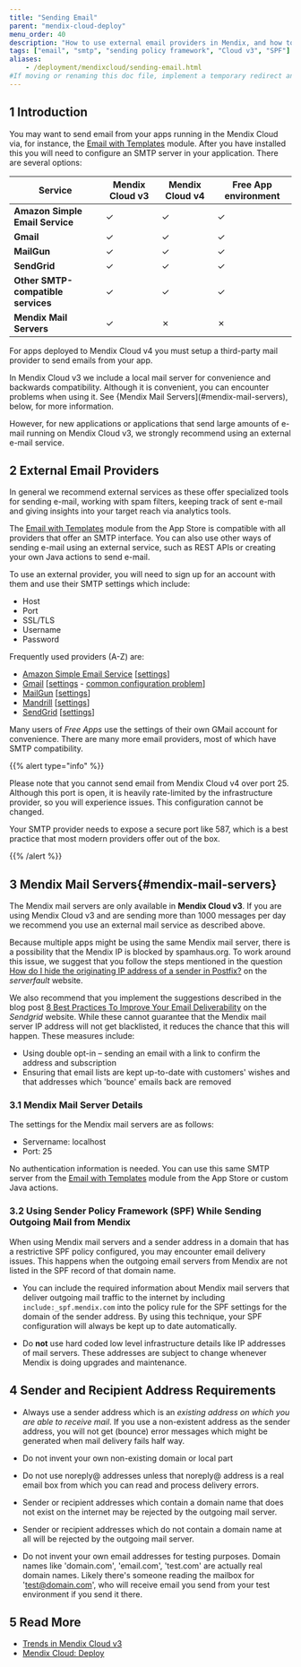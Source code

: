 ```yaml
---
title: "Sending Email"
parent: "mendix-cloud-deploy"
menu_order: 40
description: "How to use external email providers in Mendix, and how to configure Mendix mail on Cloud v3"
tags: ["email", "smtp", "sending policy framework", "Cloud v3", "SPF"]
aliases:
    - /deployment/mendixcloud/sending-email.html
#If moving or renaming this doc file, implement a temporary redirect and let the respective team know they should update the URL in the product. See Mapping to Products for more details.
---
```


## 1 Introduction

You may want to send email from your apps running in the Mendix Cloud via, for instance, the [Email with Templates](/appstore/modules/email-with-templates) module. After you have installed this you will need to configure an SMTP server in your application. There are several options:

| Service | Mendix Cloud v3 | Mendix Cloud v4 | Free App environment |
| --- | --- | --- | --- |
| **Amazon Simple Email Service** | &#x2713; | &#x2713;	| &#x2713; |
| **Gmail** | &#x2713; | &#x2713; | &#x2713; |
| **MailGun** | &#x2713; | &#x2713;	| &#x2713; |
| **SendGrid** | &#x2713; | &#x2713; | &#x2713;	|
| **Other SMTP-compatible services** | &#x2713;	| &#x2713; | &#x2713; |
| **Mendix Mail Servers** | &#x2713; | &#x2717; | &#x2717; |

For apps deployed to Mendix Cloud v4 you must setup a third-party mail provider to send emails from your app.

In Mendix Cloud v3 we include a local mail server for convenience and backwards compatibility. Although it is convenient, you can encounter problems when using it. See {Mendix Mail Servers](#mendix-mail-servers), below, for more information.

However, for new applications or applications that send large amounts of e-mail running on Mendix Cloud v3, we strongly recommend using an external e-mail service.

## 2 External Email Providers

In general we recommend external services as these offer specialized tools for sending e-mail, working with spam filters, keeping track of sent e-mail and giving insights into your target reach via analytics tools.

The [Email with Templates](/appstore/modules/email-with-templates) module from the App Store is compatible with all providers that offer an SMTP interface. You can also use other ways of sending e-mail using an external service, such as REST APIs or creating your own Java actions to send e-mail.

To use an external provider, you will need to sign up for an account with them and use their SMTP settings which include:

*   Host
*   Port
*   SSL/TLS
*   Username
*   Password

Frequently used providers (A-Z) are:

*   [Amazon Simple Email Service](https://aws.amazon.com/ses/) [[settings](http://docs.aws.amazon.com/ses/latest/DeveloperGuide/smtp-connect.html)]
*   [Gmail](https://mail.google.com/) [[settings](https://support.google.com/a/answer/176600?hl=en) - [common configuration problem](http://stackoverflow.com/questions/20337040/gmail-smtp-debug-error-please-log-in-via-your-web-browser)]
*   [MailGun](https://mailgun.com/) [[settings](https://documentation.mailgun.com/en/latest/quickstart-sending.html#send-with-smtp-or-api)]
*   [Mandrill](https://www.mandrill.com/) [[settings](http://help.mandrill.com/categories/20090941-SMTP-Integration)]
*   [SendGrid](https://sendgrid.com/) [[settings](https://sendgrid.com/docs/ui/account-and-settings/mail/)]


Many users of *Free Apps* use the settings of their own GMail account for convenience. There are many more email providers, most of which have SMTP compatibility.

{{% alert type="info" %}}

Please note that you cannot send email from Mendix Cloud v4 over port 25. Although this port is open, it is heavily rate-limited by the infrastructure provider, so you will experience issues. This configuration cannot be changed.

Your SMTP provider needs to expose a secure port like 587, which is a best practice that most modern providers offer out of the box.

{{% /alert %}}

## 3 Mendix Mail Servers{#mendix-mail-servers}

The Mendix mail servers are only available in **Mendix Cloud v3**. If you are using Mendix Cloud v3 and are sending more than 1000 messages per day we recommend you use an external mail service as described above.

Because multiple apps might be using the same Mendix mail server, there is a possibility that the Mendix IP is blocked by spamhaus.org. To work around this issue, we suggest that you follow the steps mentioned in the question [How do I hide the originating IP address of a sender in Postfix?](https://serverfault.com/questions/660129/how-do-i-hide-the-originating-ip-address-of-a-sender-in-postfix) on the *serverfault* website.

We also recommend that you implement the suggestions described in the blog post [8 Best Practices To Improve Your Email Deliverability](https://sendgrid.com/blog/8-best-practices-to-improve-your-email-deliverability/) on the *Sendgrid* website. While these cannot guarantee that the Mendix mail server IP address will not get blacklisted, it reduces the chance that this will happen. These measures include:

* Using double opt-in – sending an email with a link to confirm the address and subscription
* Ensuring that email lists are kept up-to-date with customers' wishes and that addresses which 'bounce' emails back are removed

### 3.1 Mendix Mail Server Details

The settings for the Mendix mail servers are as follows:

* Servername: localhost
* Port: 25

No authentication information is needed. You can use this same SMTP server from the [Email with Templates](/appstore/modules/email-with-templates) module from the App Store or custom Java actions.

### 3.2 Using Sender Policy Framework (SPF) While Sending Outgoing Mail from Mendix

When using Mendix mail servers and a sender address in a domain that has a restrictive SPF policy configured, you may encounter email delivery issues. This happens when the outgoing email servers from Mendix are not listed in the SPF record of that domain name.

*   You can include the required information about Mendix mail servers that deliver outgoing mail traffic to the internet by including `include:_spf.mendix.com` into the policy rule for the SPF settings for the domain of the sender address. By using this technique, your SPF configuration will always be kept up to date automatically.

*   Do **not** use hard coded low level infrastructure details like IP addresses of mail servers. These addresses are subject to change whenever Mendix is doing upgrades and maintenance.

## 4 Sender and Recipient Address Requirements

*   Always use a sender address which is an *existing address on which you are able to receive mail*. If you use a non-existent address as the sender address, you will not get (bounce) error messages which might be generated when mail delivery fails half way.

*   Do not invent your own non-existing domain or local part

*   Do not use noreply@ addresses unless that noreply@ address is a real email box from which you can read and process delivery errors.

*   Sender or recipient addresses which contain a domain name that does not exist on the internet may be rejected by the outgoing mail server.

*   Sender or recipient addresses which do not contain a domain name at all will be rejected by the outgoing mail server.

*   Do not invent your own email addresses for testing purposes. Domain names like 'domain.com', 'email.com', 'test.com' are actually real domain names. Likely there's someone reading the mailbox for 'test@domain.com', who will receive email you send from your test environment if you send it there.

## 5 Read More

*   [Trends in Mendix Cloud v3](/developerportal/operate/trends)
*   [Mendix Cloud: Deploy](mendix-cloud-deploy)
